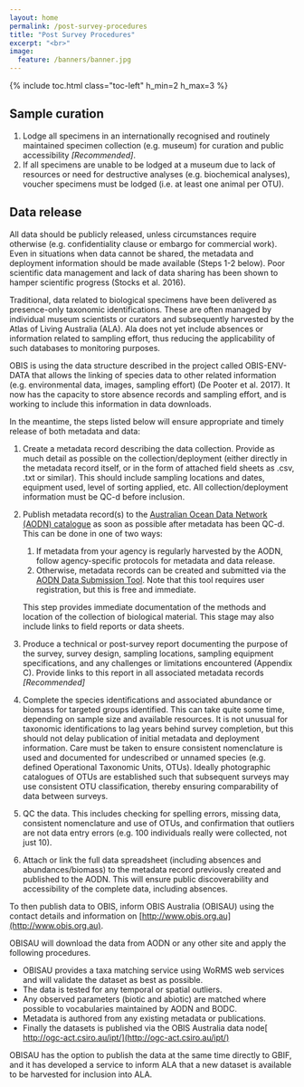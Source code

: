 ```yaml
---
layout: home
permalink: /post-survey-procedures
title: "Post Survey Procedures"
excerpt: "<br>"
image:
  feature: /banners/banner.jpg
---
```

{% include toc.html class="toc-left" h_min=2 h_max=3 %}

## Sample curation


1. Lodge all specimens in an internationally recognised and routinely maintained specimen collection (e.g. museum) for curation and public accessibility _[Recommended]_.
35. If all specimens are unable to be lodged at a museum due to lack of resources or need for destructive analyses (e.g. biochemical analyses), voucher specimens must be lodged (i.e. at least one animal per OTU). 


## Data release	 

All data should be publicly released, unless circumstances require otherwise (e.g. confidentiality clause or embargo for commercial work). Even in situations when data cannot be shared, the metadata and deployment information should be made available (Steps 1-2 below). Poor scientific data management and lack of data sharing has been shown to hamper scientific progress (Stocks et al. 2016).

Traditional, data related to biological specimens have been delivered as presence-only taxonomic identifications. These are often managed by individual museum scientists or curators and subsequently harvested by the Atlas of Living Australia (ALA). Ala does not yet include absences or information related to sampling effort, thus reducing the applicability of such databases to monitoring purposes. 

OBIS is using the data structure described in the project called OBIS-ENV-DATA that allows the linking of species data to other related information (e.g. environmental data, images, sampling effort) (De Pooter et al. 2017). It now has the capacity to store absence records and sampling effort, and is working to include this information in data downloads.

In the meantime, the steps listed below will ensure appropriate and timely release of both metadata and data:



1. Create a metadata record describing the data collection. Provide as much detail as possible on the collection/deployment (either directly in the metadata record itself, or in the form of attached field sheets as .csv, .txt or similar). This should include sampling locations and dates, equipment used, level of sorting applied, etc. All collection/deployment information must be QC-d before inclusion.
2. Publish metadata record(s) to the [Australian Ocean Data Network (AODN) catalogue](http://catalogue.aodn.org.au/geonetwork/srv/eng/main.home) as soon as possible after metadata has been QC-d. This can be done in one of two ways:
    1. If metadata from your agency is regularly harvested by the AODN, follow agency-specific protocols for metadata and data release. 
    2. Otherwise, metadata records can be created and submitted via the [AODN Data Submission Tool](https://metadataentry.aodn.org.au/submit). Note that this tool requires user registration, but this is free and immediate. 

    This step provides immediate documentation of the methods and location of the collection of biological material. This stage may also include links to field reports or data sheets.

3. Produce a technical or post-survey report documenting the purpose of the survey, survey design, sampling locations, sampling equipment specifications, and any challenges or limitations encountered (Appendix C). Provide links to this report in all associated metadata records _[Recommended]_
4. Complete the species identifications and associated abundance or biomass for targeted groups identified. This can take quite some time, depending on sample size and available resources. It is not unusual for taxonomic identifications to lag years behind survey completion, but this should not delay publication of initial metadata and deployment information. Care must be taken to ensure consistent nomenclature is used and documented for undescribed or unnamed species (e.g. defined Operational Taxonomic Units, OTUs). Ideally photographic catalogues of OTUs are established such that subsequent surveys may use consistent OTU classification, thereby ensuring comparability of data between surveys.
5. QC the data. This includes checking for spelling errors, missing data, consistent nomenclature and use of OTUs, and confirmation that outliers are not data entry errors (e.g. 100 individuals really were collected, not just 10). 
6. Attach or link the full data spreadsheet (including absences and abundances/biomass) to the metadata record previously created and published to the AODN. This will ensure public discoverability and accessibility of the complete data, including absences.

  To then publish data to OBIS, inform OBIS Australia (OBISAU) using the contact details and information on [http://www.obis.org.au](http://www.obis.org.au).


  OBISAU will download the data from AODN or any other site and apply the following procedures.

*   OBISAU provides a taxa matching service using WoRMS web services and will validate the dataset as best as possible.
*   The data is tested for any temporal or spatial outliers.
*   Any observed parameters (biotic and abiotic) are matched where possible to vocabularies maintained by AODN and BODC.
*   Metadata is authored from any existing metadata or publications.
*   Finally the datasets is published via the OBIS Australia data node[ http://ogc-act.csiro.au/ipt/](http://ogc-act.csiro.au/ipt/)

OBISAU has the option to publish the data at the same time directly to GBIF, and it has developed a service to inform ALA that a new dataset is available to be harvested for inclusion into ALA.

